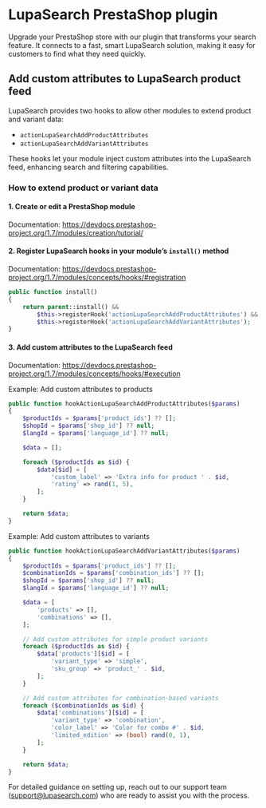 # LupaSearch PrestaShop plugin

Upgrade your PrestaShop store with our plugin that transforms your search feature. It connects to a fast, smart LupaSearch solution, making it easy for customers to find what they need quickly.

## Add custom attributes to LupaSearch product feed

LupaSearch provides two hooks to allow other modules to extend product and variant data:

- `actionLupaSearchAddProductAttributes`
- `actionLupaSearchAddVariantAttributes`

These hooks let your module inject custom attributes into the LupaSearch feed, enhancing search and filtering capabilities.

### How to extend product or variant data

#### 1. Create or edit a PrestaShop module

Documentation: https://devdocs.prestashop-project.org/1.7/modules/creation/tutorial/

#### 2. Register LupaSearch hooks in your module’s `install()` method

Documentation: https://devdocs.prestashop-project.org/1.7/modules/concepts/hooks/#registration

```php
public function install()
{
    return parent::install() &&
        $this->registerHook('actionLupaSearchAddProductAttributes') &&
        $this->registerHook('actionLupaSearchAddVariantAttributes');
}
```

#### 3. Add custom attributes to the LupaSearch feed

Documentation: https://devdocs.prestashop-project.org/1.7/modules/concepts/hooks/#execution

Example: Add custom attributes to products

```php
public function hookActionLupaSearchAddProductAttributes($params)
{
    $productIds = $params['product_ids'] ?? [];
    $shopId = $params['shop_id'] ?? null;
    $langId = $params['language_id'] ?? null;

    $data = [];

    foreach ($productIds as $id) {
        $data[$id] = [
            'custom_label' => 'Extra info for product ' . $id,
            'rating' => rand(1, 5),
        ];
    }

    return $data;
}
```

Example: Add custom attributes to variants

```php
public function hookActionLupaSearchAddVariantAttributes($params)
{
    $productIds = $params['product_ids'] ?? [];
    $combinationIds = $params['combination_ids'] ?? [];
    $shopId = $params['shop_id'] ?? null;
    $langId = $params['language_id'] ?? null;

    $data = [
        'products' => [],
        'combinations' => [],
    ];

    // Add custom attributes for simple product variants
    foreach ($productIds as $id) {
        $data['products'][$id] = [
            'variant_type' => 'simple',
            'sku_group' => 'product_' . $id,
        ];
    }

    // Add custom attributes for combination-based variants
    foreach ($combinationIds as $id) {
        $data['combinations'][$id] = [
            'variant_type' => 'combination',
            'color_label' => 'Color for combo #' . $id,
            'limited_edition' => (bool) rand(0, 1),
        ];
    }

    return $data;
}
```

For detailed guidance on setting up, reach out to our support team (support@lupasearch.com) who are ready to assist you with the process.
